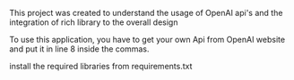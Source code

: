 This project was created to understand the usage of OpenAI api's and the integration of rich library to the overall design

To use this application, you have to get your own Api from OpenAI website and put it in line 8 inside the commas.

install the required libraries from requirements.txt
